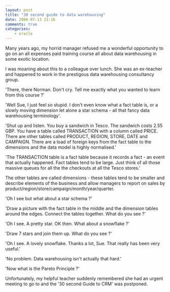 ```yaml
---
layout: post
title: "30 second guide to data warehousing"
date: 2006-07-13 21:16
comments: true
categories:
    - oracle
---
```

<p>
Many years ago, my horrid manager refused me a wonderful opportunity to go on an all expenses paid training course all about data warehousing in some exotic location.
</p>
<p>
I was moaning about this to a colleague over lunch. She was an ex-teacher and happened to work in the prestigous data warehousing consultancy group.
</p>
<p>
'There, there Norman. Don't cry. Tell me exactly what you wanted to learn from this course ?'
</p>
<p>
'Well Sue, I just feel so stupid. I don't even know what a fact table is, or a slowly moving dimension let alone a star schema - all that fancy data warehousing terminology'.
</p>
<p>
'Shut up and listen. You buy a sandwich in Tesco. The sandwich costs 2.55 GBP. You have a table called TRANSACTION with a column called PRICE. There are other tables called PRODUCT, REGION, STORE, DATE and CAMPAIGN. There are a load of foreign keys from the fact table to the dimensions and the data model is highly normalised.'
</p>
<p>
'The TRANSACTION table is a fact table because it records a fact - an event that actually happened. Fact tables tend to be large. Just think of all those massive queues for all the the checkouts at all the Tesco stores.'
</p>
<p>
The other tables are called dimensions - these tables tend to be smaller and describe elements of the business and allow managers to report on sales by product/region/store/campaign/month/year/quarter.
</p>
<p>
'Oh I see but what about a star schema ?'
</p>
<p>
'Draw a picture with the fact table in the middle and the dimension tables around the edges. Connect the tables together. What do you see ?'
</p>
<p>
'Oh I see. A pretty star. OK then. What about a snowflake ?'
</p>
<p>
'Draw 7 stars and join them up. What do you see ?'
</p>
<p>
'Oh I see. A lovely snowflake. Thanks a lot, Sue. That really has been very useful.'
</p>
<p>
'No problem. Data warehousing isn't actually that hard.'
</p>
<p>
'Now what is the Pareto Principle ?'
</p>
<p>
Unfortunately, my helpful teacher suddenly remembered she had an urgent meeting to go to and the '30 second Guide to CRM' was postponed.
</p>
